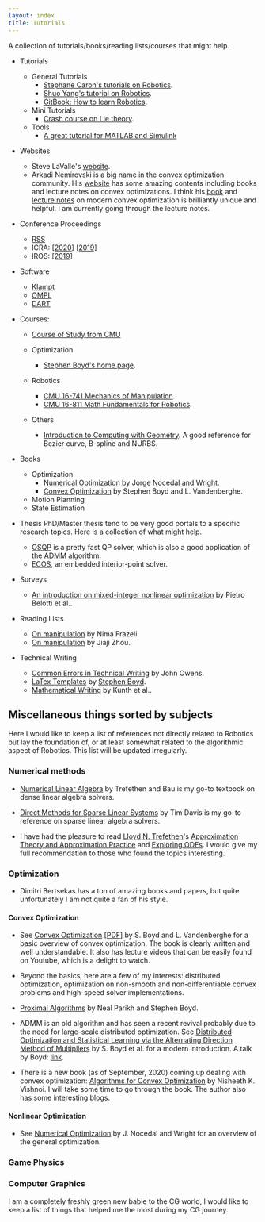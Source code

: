 ```yaml
---
layout: index
title: Tutorials
---
```


A collection of tutorials/books/reading lists/courses that might help.

- Tutorials
	* General Tutorials
		* [Stephane Caron's tutorials on Robotics](https://scaron.info/category/teaching.html).
		* [Shuo Yang's tutorial on Robotics](https://zhuanlan.zhihu.com/p/22266788).
		* [GitBook: How to learn Robotics](https://qiu6401.gitbook.io/how-to-learn-robotics/).
	* Mini Tutorials
	    * [Crash course on Lie theory](https://arxiv.org/abs/1812.01537).
	* Tools
		* [A great tutorial for MATLAB and Simulink](http://ctms.engin.umich.edu/CTMS/index.php?aux=Home)

- Websites
	* Steve LaValle's [website](http://lavalle.pl/).
	* Arkadi Nemirovski is a big name in the convex optimization community. His [website](https://www2.isye.gatech.edu/~nemirovs/) has some amazing contents including books and lecture notes on convex optimizations. I think his [book](https://www2.isye.gatech.edu/~nemirovs/lmco_run.pdf) and [lecture notes](https://www2.isye.gatech.edu/~nemirovs/LMCOLN2020WithSol.pdf) on modern convex optimization is brilliantly unique and helpful. I am currently going through the lecture notes.

- Conference Proceedings
	* [RSS](http://www.roboticsproceedings.org/)
	* ICRA: [[2020]](https://github.com/PaoPaoRobot/ICRA2020-paper-list) [[2019]](https://github.com/PaoPaoRobot/ICRA2019-paper-list)
	* IROS: [[2019]](https://github.com/PaoPaoRobot/IROS2019-paper-list)

- Software
    * [Klampt](http://motion.cs.illinois.edu/klampt/)
    * [OMPL](https://ompl.kavrakilab.org/index.html)
    * [DART](https://dartsim.github.io/)
	
- Courses:
    * [Course of Study from CMU](https://www.ri.cmu.edu/wp-content/uploads/2018/08/COSAug2018.pdf)
	* Optimization
		* [Stephen Boyd's home page](https://stanford.edu/~boyd/people.html).
    
    * Robotics
		* [CMU 16-741 Mechanics of Manipulation](http://www.cs.cmu.edu/afs/cs/academic/class/16741-s07/www/).
		* [CMU 16-811 Math Fundamentals for Robotics](http://www.cs.cmu.edu/~me/courses/811/mathfund.html).

	* Others
		* [Introduction to Computing with Geometry](https://pages.mtu.edu/~shene/COURSES/cs3621/NOTES/). A good reference for Bezier curve, B-spline and NURBS.

- Books
	* Optimization
		* [Numerical Optimization](https://www.amazon.com/Numerical-Optimization-Operations-Financial-Engineering/dp/0387303030/ref=sr_1_1?keywords=numerical+optimization&qid=1555876008&s=gateway&sr=8-1) by Jorge Nocedal and Wright.
		* [Convex Optimization](https://www.amazon.com/Convex-Optimization-Corrections-2008-Stephen/dp/0521833787/ref=sr_1_1?keywords=convex+optimization&qid=1555876044&s=gateway&sr=8-1) by Stephen Boyd and L. Vandenberghe.
	* Motion Planning
	* State Estimation

- Thesis
	PhD/Master thesis tend to be very good portals to a specific research topics. Here is a collection of what might help.
	* [OSQP](https://osqp.org/) is a pretty fast QP solver, which is also a good application of the [ADMM](https://stanford.edu/~boyd/admm.html) algorithm.
	* [ECOS](https://www.research-collection.ethz.ch/handle/20.500.11850/74559), an embedded interior-point solver.

- Surveys
	* [An introduction on mixed-integer nonlinear optimization](https://www.mcs.anl.gov/papers/P3060-1112.pdf) by Pietro Belotti et al..

- Reading Lists
	* [On manipulation](https://nima-fazeli.github.io/Reading%20List/) by Nima Frazeli.
	* [On manipulation](https://mp.weixin.qq.com/s/S6TvqppQHQ6RFmb-_wVkGA) by Jiaji Zhou.

- Technical Writing
	* [Common Errors in Technical Writing](https://www.ece.ucdavis.edu/~jowens/commonerrors.html) by John Owens.
	* [LaTex Templates](https://github.com/OxDuke/latex_templates) by [Stephen Boyd](http://web.stanford.edu/~boyd/).
	* [Mathematical Writing](http://jmlr.csail.mit.edu/reviewing-papers/knuth_mathematical_writing.pdf) by Kunth et al..

## Miscellaneous things sorted by subjects

Here I would like to keep a list of references not directly related to Robotics but lay the foundation of, or at least somewhat related to the algorithmic aspect of Robotics. This list will be updated irregularly.

### Numerical methods
- [Numerical Linear Algebra](https://www.amazon.com/Numerical-Linear-Algebra-Lloyd-Trefethen/dp/0898713617/ref=sr_1_1?dchild=1&keywords=numerical+linear+algebra&qid=1599564453&sr=8-1) by Trefethen and Bau is my go-to textbook on dense linear algebra solvers.

- [Direct Methods for Sparse Linear Systems](https://my.siam.org/Store/Product/viewproduct/?ProductId=842) by Tim Davis is my go-to reference on sparse linear algebra solvers. 

- I have had the pleasure to read [Lloyd N. Trefethen](http://people.maths.ox.ac.uk/trefethen/)'s [Approximation Theory and Approximation Practice](https://my.siam.org/Store/Product/viewproduct/?ProductId=31254869) and [Exploring ODEs](http://people.maths.ox.ac.uk/trefethen/Exploring.pdf). I would give my full recommendation to those who found the topics interesting.

### Optimization

- Dimitri Bertsekas has a ton of amazing books and papers, but quite unfortunately I am not quite a fan of his style.

#### Convex Optimization

- See [Convex Optimization](https://www.amazon.com/Convex-Optimization-Corrections-2008-Stephen/dp/0521833787/ref=sr_1_1?keywords=convex+optimization&qid=1555876044&s=gateway&sr=8-1) [[PDF](https://web.stanford.edu/~boyd/cvxbook/bv_cvxbook.pdf)] by S. Boyd and L. Vandenberghe for a basic overview of convex optimization. The book is clearly written and well understandable. It also has lecture videos that can be easily found on Youtube, which is a delight to watch.

- Beyond the basics, here are a few of my interests: distributed optimization, optimization on non-smooth and non-differentiable convex problems and high-speed solver implementations.

- [Proximal Algorithms](https://web.stanford.edu/~boyd/papers/pdf/prox_algs.pdf) by Neal Parikh and Stephen Boyd.

- ADMM is an old algorithm and has seen a recent revival probably due to the need for large-scale distributed optimization. See [Distributed Optimization and Statistical Learning via the Alternating Direction Method of Multipliers](https://web.stanford.edu/~boyd/papers/pdf/admm_distr_stats.pdf) by S. Boyd et al. for a modern introduction. A talk by Boyd: [link](https://www.youtube.com/watch?v=Xg0ozgCXXB8&ab_channel=MicrosoftResearch).

- There is a new book (as of September, 2020) coming up dealing with convex optimization: [Algorithms for Convex Optimization](https://convex-optimization.github.io/) by Nisheeth K. Vishnoi. I will take some time to go through the book. The author also has some interesting [blogs](https://nisheethvishnoi.wordpress.com/).

#### Nonlinear Optimization

- See [Numerical Optimization](https://www.amazon.com/Numerical-Optimization-Operations-Financial-Engineering/dp/0387303030/ref=sr_1_1?keywords=numerical+optimization&qid=1555876008&s=gateway&sr=8-1) by J. Nocedal and Wright for an overview of the general optimization.

### Game Physics

### Computer Graphics
I am a completely freshly green new babie to the CG world, I would like to keep a list of things that helped me the most during my CG journey.


